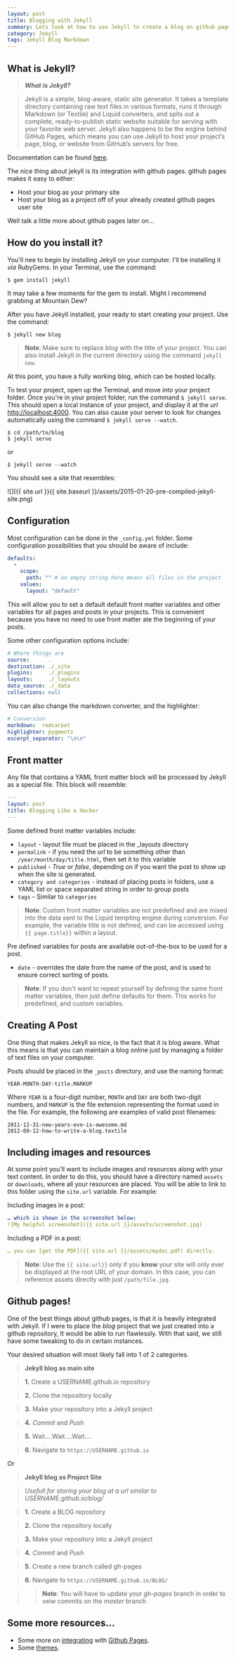 ```yaml
---
layout: post
title: Blogging with Jekyll
summary: Lets look at how to use Jekyll to create a blog on github pages.
category: Jekyll
tags: Jekyll Blog Markdown
---
```


## What is Jekyll?

> ***What is Jekyll?***

> Jekyll is a simple, blog-aware, static site generator. It takes a template directory containing raw text files in various formats, runs it through Markdown (or Textile) and Liquid converters, and spits out a complete, ready-to-publish static website suitable for serving with your favorite web server. Jekyll also happens to be the engine behind GitHub Pages, which means you can use Jekyll to host your project’s page, blog, or website from GitHub’s servers for free.

Documentation can be found [here](http://jekyllrb.com/docs/home/).

The nice thing about jekyll is its integration with github pages. github pages makes it easy to either:

- Host your blog as your primary site
- Host your blog as a project off of your already created github pages user site
 
Well talk a little more about github pages later on...

## How do you install it?

You'll nee to begin by installing Jekyll on your computer.  I'll be installing it *via* RubyGems.  In your Terminal, use the command:

```
$ gem install jekyll
```

It may take a few moments for the gem to install.  Might I recommend grabbing at Mountain Dew?

After you have Jekyll installed, your ready to start creating your project.  Use the command:

```
$ jekyll new blog
```

>**Note**: Make sure to replace *blog* with the title of your project.  You can also install Jekyll in the current directory using the command `jekyll new`.

At this point, you have a fully working blog, which can be hosted locally.

To test your project, open up the Terminal, and move into your project folder.  Once you're in your project folder, run the command `$ jekyll serve`.  This should open a local instance of your project, and display it at the *url* [http://localhost:4000](http://localhost:4000).  You can also cause your server to look for changes automatically using the command `$ jekyll serve --watch`.

```
$ cd /path/to/blog
$ jekyll serve
```
or

```
$ jekyll serve --watch
```

You should see a site that resembles:

![]({{ site.url }}{{ site.baseurl }}/assets/2015-01-20-pre-compiled-jekyll-site.png)

## Configuration

Most configuration can be done in the `_config.yml` folder.  Some configuration possibilities that you should be aware of include:

```yaml
defaults:
  -
    scope:
      path: "" # an empty string here means all files in the project
    values:
      layout: "default"
```

This will allow you to set a default default front matter variables and other variables for  all pages and posts in your projects.  This is convenient because you have no need to use front matter ate the beginning of your posts.

Some other configuration options include:

```yaml
# Where things are
source:      .
destination: ./_site
plugins:     ./_plugins
layouts:     ./_layouts
data_source: ./_data
collections: null
```

You can also change the markdown converter, and the highlighter:

```yaml
# Conversion
markdown:  redcarpet
highlighter: pygments
excerpt_separator: "\n\n"
```

## Front matter

Any file that contains a YAML front matter block will be processed by Jekyll as a special file.  This block will resemble:

```yaml
---
layout: post
title: Blogging Like a Hacker
---
```

Some defined front matter variables include:

- `layout` - layout file must be placed in the _layouts directory
- `permalink` - if you need the *url* to be something other than `/year/month/day/title.html`, then set it to this variable
- `published` - *True* or *false*, depending on if you want the post to show up when the site is generated.
- `category and categories` - instead of placing posts in folders, use a YAML list or space separated string in order to group posts
- `tags` - Similar to `categories`
 
> **Note**: Custom front matter variables are not predefined and are mixed into the data sent to the Liquid tempting engine during conversion.  For example, the variable title is not defined, and can be accessed using  `{{ page.title}}` within a layout.
	
Pre defined variables for posts are available out-of-the-box to be used for a post.

- `date` - overrides the date from the name of the post, and is used to ensure correct sorting of posts.
 
> **Note**: If you don't want to repeat yourself by defining the same front matter variables, then just define defaults for them.  This works for predefined, and custom variables.

## Creating A Post

One thing that makes Jekyll so nice, is the fact that it is blog aware.  What this means is that you can maintain a blog online just by managing a folder of text files on your computer.

Posts should be placed in the `_posts` directory, and use the naming format:

```
YEAR-MONTH-DAY-title.MARKUP
```

Where `YEAR` is a four-digit number, `MONTH` and `DAY` are both two-digit numbers, and `MARKUP` is the file extension representing the format used in the file. For example, the following are examples of valid post filenames:

```
2011-12-31-new-years-eve-is-awesome.md
2012-09-12-how-to-write-a-blog.textile
```

## Including images and resources

At some point you'll want to include images and resources along with your text content.  In order to do this, you should have a directory named `assets` or `downloads`, where all your resources are placed.  You will be able to link to this folder using the `site.url` variable.  For example:

Including images in a post:

```yaml
… which is shown in the screenshot below:
![My helpful screenshot]({{ site.url }}/assets/screenshot.jpg)
```

Including a PDF in a post:

```yaml
… you can [get the PDF]({{ site.url }}/assets/mydoc.pdf) directly.
```

> **Note**: Use the `{{ site.url}}` only if you **know** your site will only ever be displayed at the root URL of your domain.  In this case, you can reference assets directly with just `/path/file.jpg`.

## Github pages!

One of the best things about github pages, is that it is heavily integrated with Jekyll.  If I were to place the *blog* project that we just created into a github repository, It would be able to run flawlessly.  With that said, we still have some tweaking to do in certain instances.

Your desired situation will most likely fall into 1 of 2 categories.

> **Jekyll blog as main site**

> **1.** Create a USERNAME.github.io repository

> **2.** Clone the repository locally

> **3.** Make your repository into a Jekyll project

> **4.** *Commit* and *Push*

> **5.** Wait....Wait....Wait....

> **6.** Navigate to `https://USERNAME.github.io`

Or

> **Jekyll blog as Project Site**

> *Usefull for storing your blog at a url similar to USERNAME.github.io/blog/*

> **1.** Create a BLOG repository

> **2.** Clone the repository locally

> **3.** Make your repository into a Jekyll project

> **4.** *Commit* and *Push*

> **5.** Create a new branch called gh-pages

> **6.** Navigate to `https://USERNAME.github.io/BLOG/`

>> **Note**: You will have to update your *gh-pages* branch in order to veiw commits on the *master* branch


## Some more resources...

- Some more on [integrating](http://www.peteroome.com/2013/10/14/running-jekyll-on-github-pages.html) with [Github Pages](https://pages.github.com).
- Some [themes](http://jekyllthemes.org).




